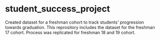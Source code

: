 # student_success_project
Created dataset for a freshman cohort to track students' progression towards graduation. This reprository includes the dataset for the freshman 17 cohort. Process was replicated for freshman 18 and 19 cohort.
